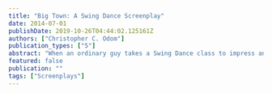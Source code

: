 ```yaml
---
title: "Big Town: A Swing Dance Screenplay"
date: 2014-07-01
publishDate: 2019-10-26T04:44:02.125161Z
authors: ["Christopher C. Odom"]
publication_types: ["5"]
abstract: "When an ordinary guy takes a Swing Dance class to impress an extraordinary girl, he becomes \"Big Town\" the flavor of the month and is forced to choose between the dancing or two girls. - \"It ain't what you do, it's the way that you do it.\"Benjamin Bradley moves from the Midwest to Los Angeles to make good in the big town.  During his first week in L.A., Ben meets a vixen (Fate) and shy girl (Destiny).  Begin the triangle.  Fate is a fantastic dancer in the underground scene, but a lame person.  Destiny is a great person, but a mediocre dancer. Who should he choose?Written by a Swing Dancer who once graced President Bill Clinton with the Lindyhop, BIG TOWN is a Romantic Comedy with the heart of STRICTLY BALLROOM and the flash of SATURDAY NIGHT FEVER.  Rather than being a story with dancing taking the backseat, BIG TOWN is a screenplay written by a dancer, for dancers, where the dancing is the focus, and the story evolves organically from the dancing."
featured: false
publication: ""
tags: ["Screenplays"]
---
```


